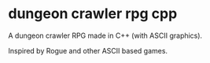# dungeon crawler rpg cpp
 A dungeon crawler RPG made in C++ (with ASCII graphics).
 
 Inspired by Rogue and other ASCII based games. 
